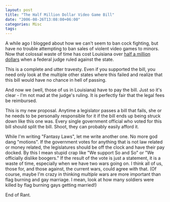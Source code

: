 ```yaml
---
layout: post
title: "The Half Million Dollar Video Game Bill"
date: "2006-08-26T13:08:00+06:00"
categories: Misc 
tags: 
---
```


A while ago I blogged about how we can't seem to ban cock fighting, but have no trouble attempting to ban sales of violent video games to minors. Now that colossal waste of time has cost Louisiana over <a href="http://news.yahoo.com/s/ap/20060826/ap_on_hi_te/louisiana_video_games">half a million dollars</a> when a federal judge ruled against the state.

This is a complete and utter travesty. Even if you supported the bill, you need only look at the multiple other states where this failed and realize that this bill would have no chance in hell of passing. 

And now we (well, those of us in Louisiana) have to pay the bill. Just so it's clear - I'm not mad at the judge's ruling. It is perfectly fair that the legal fees be reimbursed. 

This is my new proposal. Anytime a legislator passes a bill that fails, she or he needs to be personally responsible for it if the bill ends up being struck down like this one was. Every single government official who voted for this bill should split the bill. Shoot, they can probably easily afford it. 

While I'm writing "Fantasy Laws", let me write another one. No more god dang "motions". If the government votes for anything that is not law related or money related, the legislatures should be off the clock and have their pay docked. By this I mean stupid crap like "We support So and So" or "We officially dislike boogers." If the result of the vote is just a statement, it is a waste of time, especially when we have two wars going on. I think all of us, those for, and those against, the current wars, could agree with that. (Of course, maybe I'm crazy in thinking <i>multiple</i> wars are more important than flag burning and gay marriage. I mean, look at how many soldiers were killed by flag burning gays getting married!)

End of Rant.